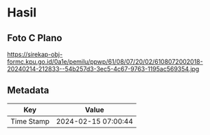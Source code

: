 # Hasil

## Foto C Plano

https://sirekap-obj-formc.kpu.go.id/0a1e/pemilu/ppwp/61/08/07/20/02/6108072002018-20240214-212833--54b257d3-3ec5-4c67-9763-1195ac569354.jpg


## Metadata

| Key        | Value               |
| ---------- | ------------------- |
| Time Stamp | 2024-02-15 07:00:44 |



